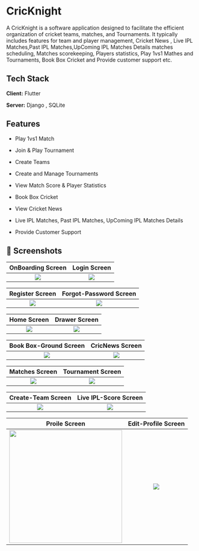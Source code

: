 
# CricKnight

A CricKnight is a software application designed to facilitate the efficient organization of cricket teams, matches, and Tournaments. It typically includes features for team and player management, Cricket News , Live IPL Matches,Past IPL Matches,UpComing IPL Matches Details matches scheduling, Matches scorekeeping, Players statistics, Play 1vs1 Mathes and Tournaments, Book Box Cricket and Provide customer support etc.




## Tech Stack

**Client:** Flutter

**Server:** Django , SQLite


## Features

- Play 1vs1 Match 

- Join & Play Tournament

- Create Teams

- Create and Manage Tournaments

- View Match Score & Player Statistics

- Book Box Cricket 

- View Cricket News

-  Live IPL Matches, Past IPL Matches, UpComing IPL Matches Details

- Provide Customer Support

## 📱 Screenshots
OnBoarding Screen  | Login Screen
:-------------------------:|:-------------------------:
![](https://github.com/JishanTechWhiz/CricKnights-/blob/main/assets/Project_Image/1.jpg)  |  ![](https://github.com/JishanTechWhiz/CricKnights-/blob/main/assets/Project_Image/2.png)


Register Screen  | Forgot-Password Screen
:-------------------------:|:-------------------------:
![](https://github.com/JishanTechWhiz/CricKnights-/blob/main/assets/Project_Image/3.jpg)  |  ![](https://github.com/JishanTechWhiz/CricKnights-/blob/main/assets/Project_Image/4.jpg)


Home Screen  | Drawer Screen
:-------------------------:|:-------------------------:
![](https://github.com/JishanTechWhiz/CricKnights-/blob/main/assets/Project_Image/5.jpg)  |  ![](https://github.com/JishanTechWhiz/CricKnights-/blob/main/assets/Project_Image/6.jpg)


Book Box-Ground Screen  | CricNews Screen
:-------------------------:|:-------------------------:
![](https://github.com/JishanTechWhiz/CricKnights-/blob/main/assets/Project_Image/8.jpg)  |  ![](https://github.com/JishanTechWhiz/CricKnights-/blob/main/assets/Project_Image/9.jpg)


Matches Screen  | Tournament Screen
:-------------------------:|:-------------------------:
![](https://github.com/JishanTechWhiz/CricKnights-/blob/main/assets/Project_Image/10.jpg)  |  ![](https://github.com/JishanTechWhiz/CricKnights-/blob/main/assets/Project_Image/tour.jpg)


Create-Team Screen  | Live IPL-Score Screen
:-------------------------:|:-------------------------:
![](https://github.com/JishanTechWhiz/CricKnights-/blob/main/assets/Project_Image/12.jpg)  |  ![](https://github.com/JishanTechWhiz/CricKnights-/blob/main/assets/Project_Image/ipl1.jpg)


Proile Screen  | Edit-Profile Screen
:-------------------------:|:-------------------------:
<img src="https://github.com/JishanTechWhiz/CricKnights-/blob/main/assets/Project_Image/7.jpg" width="300">  |  ![](https://github.com/JishanTechWhiz/CricKnights-/blob/main/assets/Project_Image/edit.jpg)



